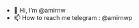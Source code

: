 - 👋 Hi, I’m @amirnw
- 📫 How to reach me telegram : @amirnwp

<!---
amirnwp/amirnwp is a ✨ special ✨ repository because its `README.md` (this file) appears on your GitHub profile.
You can click the Preview link to take a look at your changes.
--->
